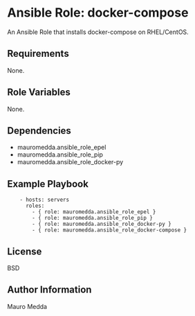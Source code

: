 # Ansible Role: docker-compose

An Ansible Role that installs docker-compose on RHEL/CentOS.

## Requirements

None.

## Role Variables

None.

## Dependencies

  - mauromedda.ansible_role_epel
  - mauromedda.ansible_role_pip
  - mauromedda.ansible_role_docker-py

## Example Playbook

```
    - hosts: servers
      roles:
        - { role: mauromedda.ansible_role_epel }
        - { role: mauromedda.ansible_role_pip }
        - { role: mauromedda.ansible_role_docker-py }
        - { role: mauromedda.ansible_role_docker-compose }
```

## License

BSD

## Author Information

Mauro Medda
